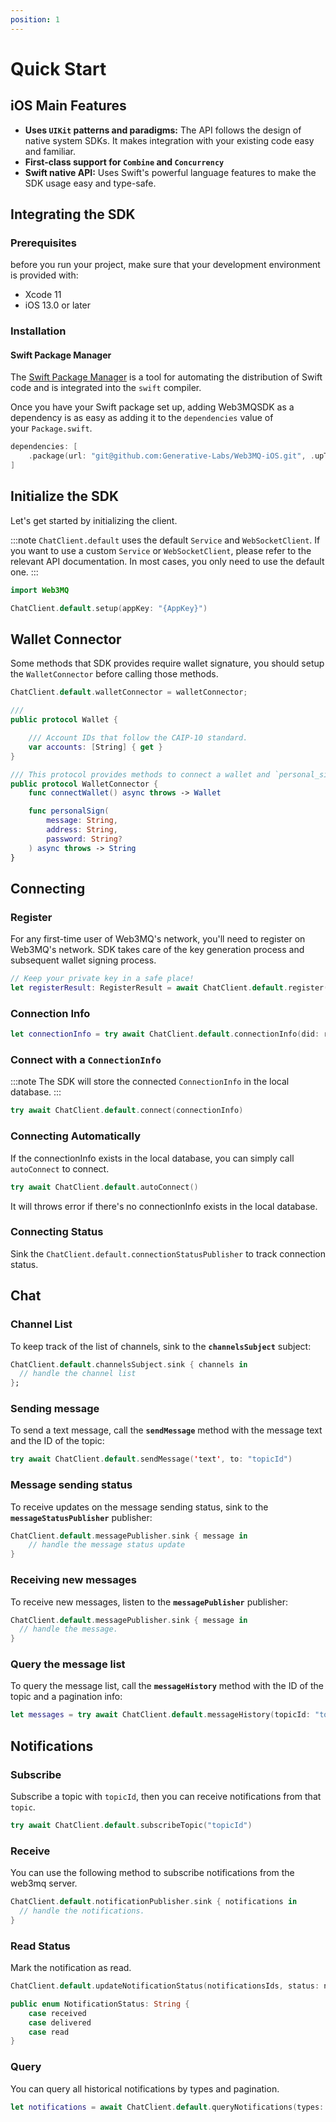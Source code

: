 ```yaml
---
position: 1
---
```


# Quick Start

## iOS Main Features

- **Uses `UIKit` patterns and paradigms:** The API follows the design of native system SDKs. It makes integration with your existing code easy and familiar.
- **First-class support for `Combine` and `Concurrency`**
- **Swift native API:** Uses Swift's powerful language features to make the SDK usage easy and type-safe.

## Integrating the SDK

### Prerequisites

before you run your project, make sure that your development environment is provided with:

- Xcode 11
- iOS 13.0 or later

### Installation

#### Swift Package Manager

The [Swift Package Manager](https://swift.org/package-manager/) is a tool for automating the distribution of Swift code and is integrated into the `swift` compiler.

Once you have your Swift package set up, adding Web3MQSDK as a dependency is as easy as adding it to the `dependencies` value of your `Package.swift`.

```swift
dependencies: [
    .package(url: "git@github.com:Generative-Labs/Web3MQ-iOS.git", .upToNextMajor(from: "0.1.0"))
]
```

## Initialize the SDK

Let's get started by initializing the client.

:::note
 `ChatClient.default` uses the default `Service` and `WebSocketClient`. If you want to use a custom `Service` or `WebSocketClient`, please refer to the relevant API documentation. In most cases, you only need to use the default one.
:::

```swift
import Web3MQ

ChatClient.default.setup(appKey: "{AppKey}")
```

## Wallet Connector

Some methods that SDK provides require wallet signature,  you should setup the `WalletConnector` before calling those methods.

```swift
ChatClient.default.walletConnector = walletConnector;
```

```swift
///
public protocol Wallet {

    /// Account IDs that follow the CAIP-10 standard.
    var accounts: [String] { get }
}

/// This protocol provides methods to connect a wallet and `personal_sign`
public protocol WalletConnector {
    func connectWallet() async throws -> Wallet

    func personalSign(
        message: String,
        address: String,
        password: String?
    ) async throws -> String
}

```

## Connecting

### Register

For any first-time user of Web3MQ's network, you'll need to register on Web3MQ's network. SDK takes care of the key generation process and subsequent wallet signing process.

```swift
// Keep your private key in a safe place!
let registerResult: RegisterResult = await ChatClient.default.register(did: DID("did_type", "did_value"))
```

### Connection Info

```swift
let connectionInfo = try await ChatClient.default.connectionInfo(did: registerResult.did, privateKey: registerResult.privateKey)
```

### Connect with a `ConnectionInfo`

:::note
The SDK will store the connected `ConnectionInfo` in the local database.
:::

```swift
try await ChatClient.default.connect(connectionInfo)
```

### Connecting Automatically

If the connectionInfo exists in the local database, you can simply call `autoConnect` to connect.

```swift
try await ChatClient.default.autoConnect()
```

It will throws error if there's no connectionInfo exists in the local database.

### Connecting Status

Sink the `ChatClient.default.connectionStatusPublisher` to track connection status.

## Chat

### Channel List

To keep track of the list of channels, sink to the **`channelsSubject`** subject:

```dart
ChatClient.default.channelsSubject.sink { channels in
  // handle the channel list 
};
```

### Sending message

To send a text message, call the **`sendMessage`** method with the message text and the ID of the topic:

```swift
try await ChatClient.default.sendMessage('text', to: "topicId")
```

### Message sending status

To receive updates on the message sending status, sink to the **`messageStatusPublisher`** publisher:

```swift
ChatClient.default.messagePublisher.sink { message in 
    // handle the message status update 
}
```

### Receiving new messages

To receive new messages, listen to the **`messagePublisher`** publisher:

```swift
ChatClient.default.messagePublisher.sink { message in 
  // handle the message.   
}
```

### Query the message list

To query the message list, call the **`messageHistory`** method with the ID of the topic and a pagination info:

```swift
let messages = try await ChatClient.default.messageHistory(topicId: "topicId", pageCount: 1, pageSize: 100)
```

## Notifications

### Subscribe

Subscribe a topic with `topicId`, then you can receive notifications from that `topic`.

```swift
try await ChatClient.default.subscribeTopic("topicId")
```

### Receive

You can use the following method to subscribe notifications from the web3mq server.

```dart
ChatClient.default.notificationPublisher.sink { notifications in 
  // handle the notifications.
}
```

### Read Status

Mark the notification as read.

```swift
ChatClient.default.updateNotificationStatus(notificationsIds, status: notificationStatus);

public enum NotificationStatus: String {
    case received
    case delivered
    case read
}

```

### Query

You can query all historical notifications by types and pagination.

```swift
let notifications = await ChatClient.default.queryNotifications(types: [types], pageCount: 1, pageSize: 30);
```
